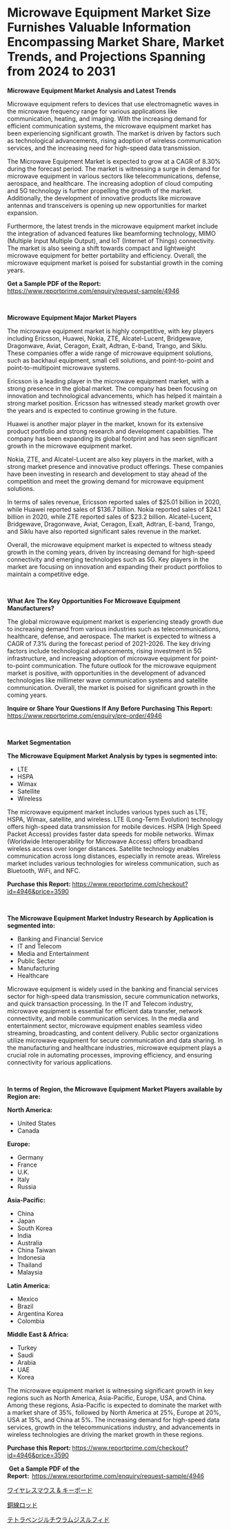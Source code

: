 <p><h1>Microwave Equipment Market Size Furnishes Valuable Information Encompassing Market Share, Market Trends, and Projections Spanning from 2024 to 2031</h1></p><p><strong>Microwave Equipment Market Analysis and Latest Trends</strong></p>
<p><p>Microwave equipment refers to devices that use electromagnetic waves in the microwave frequency range for various applications like communication, heating, and imaging. With the increasing demand for efficient communication systems, the microwave equipment market has been experiencing significant growth. The market is driven by factors such as technological advancements, rising adoption of wireless communication services, and the increasing need for high-speed data transmission.</p><p>The Microwave Equipment Market is expected to grow at a CAGR of 8.30% during the forecast period. The market is witnessing a surge in demand for microwave equipment in various sectors like telecommunications, defense, aerospace, and healthcare. The increasing adoption of cloud computing and 5G technology is further propelling the growth of the market. Additionally, the development of innovative products like microwave antennas and transceivers is opening up new opportunities for market expansion.</p><p>Furthermore, the latest trends in the microwave equipment market include the integration of advanced features like beamforming technology, MIMO (Multiple Input Multiple Output), and IoT (Internet of Things) connectivity. The market is also seeing a shift towards compact and lightweight microwave equipment for better portability and efficiency. Overall, the microwave equipment market is poised for substantial growth in the coming years.</p></p>
<p><strong>Get a Sample PDF of the Report:&nbsp;</strong> <a href="https://www.reportprime.com/enquiry/request-sample/4946">https://www.reportprime.com/enquiry/request-sample/4946</a></p>
<p>&nbsp;</p>
<p><strong>Microwave Equipment Major Market Players</strong></p>
<p><p>The microwave equipment market is highly competitive, with key players including Ericsson, Huawei, Nokia, ZTE, Alcatel-Lucent, Bridgewave, Dragonwave, Aviat, Ceragon, Exalt, Adtran, E-band, Trango, and Siklu. These companies offer a wide range of microwave equipment solutions, such as backhaul equipment, small cell solutions, and point-to-point and point-to-multipoint microwave systems.</p><p>Ericsson is a leading player in the microwave equipment market, with a strong presence in the global market. The company has been focusing on innovation and technological advancements, which has helped it maintain a strong market position. Ericsson has witnessed steady market growth over the years and is expected to continue growing in the future.</p><p>Huawei is another major player in the market, known for its extensive product portfolio and strong research and development capabilities. The company has been expanding its global footprint and has seen significant growth in the microwave equipment market.</p><p>Nokia, ZTE, and Alcatel-Lucent are also key players in the market, with a strong market presence and innovative product offerings. These companies have been investing in research and development to stay ahead of the competition and meet the growing demand for microwave equipment solutions.</p><p>In terms of sales revenue, Ericsson reported sales of $25.01 billion in 2020, while Huawei reported sales of $136.7 billion. Nokia reported sales of $24.1 billion in 2020, while ZTE reported sales of $23.2 billion. Alcatel-Lucent, Bridgewave, Dragonwave, Aviat, Ceragon, Exalt, Adtran, E-band, Trango, and Siklu have also reported significant sales revenue in the market.</p><p>Overall, the microwave equipment market is expected to witness steady growth in the coming years, driven by increasing demand for high-speed connectivity and emerging technologies such as 5G. Key players in the market are focusing on innovation and expanding their product portfolios to maintain a competitive edge.</p></p>
<p>&nbsp;</p>
<p><strong>What Are The Key Opportunities For Microwave Equipment Manufacturers?</strong></p>
<p><p>The global microwave equipment market is experiencing steady growth due to increasing demand from various industries such as telecommunications, healthcare, defense, and aerospace. The market is expected to witness a CAGR of 7.3% during the forecast period of 2021-2026. The key driving factors include technological advancements, rising investment in 5G infrastructure, and increasing adoption of microwave equipment for point-to-point communication. The future outlook for the microwave equipment market is positive, with opportunities in the development of advanced technologies like millimeter wave communication systems and satellite communication. Overall, the market is poised for significant growth in the coming years.</p></p>
<p><strong>Inquire or Share Your Questions If Any Before Purchasing This Report:</strong> <a href="https://www.reportprime.com/enquiry/pre-order/4946">https://www.reportprime.com/enquiry/pre-order/4946</a></p>
<p>&nbsp;</p>
<p><strong>Market Segmentation</strong></p>
<p><strong>The Microwave Equipment Market Analysis by types is segmented into:</strong></p>
<p><ul><li>LTE</li><li>HSPA</li><li>Wimax</li><li>Satellite</li><li>Wireless</li></ul></p>
<p><p>The microwave equipment market includes various types such as LTE, HSPA, Wimax, satellite, and wireless. LTE (Long-Term Evolution) technology offers high-speed data transmission for mobile devices. HSPA (High Speed Packet Access) provides faster data speeds for mobile networks. Wimax (Worldwide Interoperability for Microwave Access) offers broadband wireless access over longer distances. Satellite technology enables communication across long distances, especially in remote areas. Wireless market includes various technologies for wireless communication, such as Bluetooth, WiFi, and NFC.</p></p>
<p><strong>Purchase this Report:&nbsp;</strong><a href="https://www.reportprime.com/checkout?id=4946&price=3590">https://www.reportprime.com/checkout?id=4946&price=3590</a></p>
<p>&nbsp;</p>
<p><strong>The Microwave Equipment Market Industry Research by Application is segmented into:</strong></p>
<p><ul><li>Banking and Financial Service</li><li>IT and Telecom</li><li>Media and Entertainment</li><li>Public Sector</li><li>Manufacturing</li><li>Healthcare</li></ul></p>
<p><p>Microwave equipment is widely used in the banking and financial services sector for high-speed data transmission, secure communication networks, and quick transaction processing. In the IT and Telecom industry, microwave equipment is essential for efficient data transfer, network connectivity, and mobile communication services. In the media and entertainment sector, microwave equipment enables seamless video streaming, broadcasting, and content delivery. Public sector organizations utilize microwave equipment for secure communication and data sharing. In the manufacturing and healthcare industries, microwave equipment plays a crucial role in automating processes, improving efficiency, and ensuring connectivity for various applications.</p></p>
<p>&nbsp;</p>
<p><strong>In terms of Region, the Microwave Equipment Market Players available by Region are:</strong></p>
<p>
    <p> <strong> North America: </strong>
        <ul>
            <li>United States</li>
            <li>Canada</li>
        </ul>
        </p> 
    <p> <strong> Europe: </strong>
        <ul>
            <li>Germany</li>
            <li>France</li>
            <li>U.K.</li>
            <li>Italy</li>
            <li>Russia</li>
        </ul>
        </p> 
    <p> <strong> Asia-Pacific: </strong>
        <ul>
            <li>China</li>
            <li>Japan</li>
            <li>South Korea</li>
            <li>India</li>
            <li>Australia</li>
            <li>China Taiwan</li>
            <li>Indonesia</li>
            <li>Thailand</li>
            <li>Malaysia</li>
        </ul>
        </p> 
    <p> <strong> Latin America: </strong>
        <ul>
            <li>Mexico</li>
            <li>Brazil</li>
            <li>Argentina Korea</li>
            <li>Colombia</li>
        </ul>
        </p> 
    <p> <strong> Middle East & Africa: </strong>
        <ul>
            <li>Turkey</li>
            <li>Saudi</li>
            <li>Arabia</li>
            <li>UAE</li>
            <li>Korea</li>
        </ul>
    </p>
    </p>
<p><p>The microwave equipment market is witnessing significant growth in key regions such as North America, Asia-Pacific, Europe, USA, and China. Among these regions, Asia-Pacific is expected to dominate the market with a market share of 35%, followed by North America at 25%, Europe at 20%, USA at 15%, and China at 5%. The increasing demand for high-speed data services, growth in the telecommunications industry, and advancements in wireless technologies are driving the market growth in these regions.</p></p>
<p><strong>Purchase this Report: </strong><a href="https://www.reportprime.com/checkout?id=4946&price=3590">https://www.reportprime.com/checkout?id=4946&price=3590</a></p>
<p>&nbsp;<strong>Get a Sample PDF of the Report:&nbsp;&nbsp;</strong><a href="https://www.reportprime.com/enquiry/request-sample/4946">https://www.reportprime.com/enquiry/request-sample/4946</a></p>
<p><strong></strong></p>
<p><p><a href="https://medium.com/@phillipbarnett65/%E3%83%AF%E3%82%A4%E3%83%A4%E3%83%AC%E3%82%B9%E3%83%9E%E3%82%A6%E3%82%B9-%E3%82%AD%E3%83%BC%E3%83%9C%E3%83%BC%E3%83%89%E3%81%AE%E5%B8%82%E5%A0%B4%E3%82%B7%E3%82%A7%E3%82%A2%E3%81%AE%E9%80%B2%E5%8C%96%E3%81%A8%E5%B8%82%E5%A0%B4%E6%88%90%E9%95%B7%E3%81%AE%E3%83%88%E3%83%AC%E3%83%B3%E3%83%892024%E5%B9%B4%E3%81%8B%E3%82%892031%E5%B9%B4%E3%81%BE%E3%81%A7-e08c93e5c171">ワイヤレスマウス & キーボード</a></p><p><a href="https://medium.com/@tomienow6767d/%E9%8A%85%E3%83%AF%E3%82%A4%E3%83%A4%E3%83%BC%E3%83%AD%E3%83%83%E3%83%89%E5%B8%82%E5%A0%B4%E3%81%AE%E3%82%A4%E3%83%B3%E3%82%B5%E3%82%A4%E3%83%88-%E5%B8%82%E5%A0%B4%E5%8B%95%E5%90%91-%E6%88%90%E9%95%B7-2024%E5%B9%B4%E3%81%8B%E3%82%892031%E5%B9%B4%E3%81%BE%E3%81%A7%E3%81%AE%E4%BA%88%E6%B8%AC-4cba169da3b5">銅線ロッド</a></p><p><a href="https://medium.com/@jefferyyan895/%E3%83%86%E3%83%88%E3%83%A9%E3%83%99%E3%83%B3%E3%82%B8%E3%83%AB%E3%83%81%E3%82%A6%E3%83%A9%E3%83%A0%E3%82%B8%E3%82%B9%E3%83%AB%E3%83%95%E3%82%A3%E3%83%89%E5%B8%82%E5%A0%B4%E3%81%AE%E5%B1%95%E6%9C%9B-%E6%A5%AD%E7%95%8C%E6%A6%82%E8%A6%81%E3%81%A8%E4%BA%88%E6%B8%AC-2024%E5%B9%B4%E3%81%8B%E3%82%892031%E5%B9%B4-9fb3988fb85f">テトラベンジルチウラムジスルフィド</a></p></p>